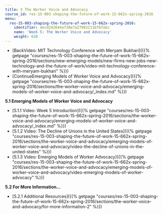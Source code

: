 ```yaml
---
title: 5 The Worker Voice and Advocacy
course_id: res-15-003-shaping-the-future-of-work-15-662x-spring-2016
menu:
  res-15-003-shaping-the-future-of-work-15-662x-spring-2016:
    identifier: 4ecd242644a738e7a27902211bfbfebc
    name: 'Week 5: The Worker Voice and Advocacy'
    weight: 630
---
```

*   [BackVideo: MIT Technology Conference with Meryam Bukhari]({{% getpage "courses/res-15-003-shaping-the-future-of-work-15-662x-spring-2016/sections/new-emerging-models/new-firms-new-jobs-new-technology-and-the-future-of-work/video-mit-technology-conference-with-meryam-bukhari" %}})
*   [ContinueEmerging Models of Worker Voice and Advocacy]({{% getpage "courses/res-15-003-shaping-the-future-of-work-15-662x-spring-2016/sections/the-worker-voice-and-advocacy/emerging-models-of-worker-voice-and-advocacy/_index.md" %}})

**5.1 Emerging Models of Worker Voice and Advocacy**

*   [5.1.1 Video: Week 5 Introduction]({{% getpage "courses/res-15-003-shaping-the-future-of-work-15-662x-spring-2016/sections/the-worker-voice-and-advocacy/emerging-models-of-worker-voice-and-advocacy/_index.md" %}})
*   [5.1.2 Video: The Decline of Unions in the United States]({{% getpage "courses/res-15-003-shaping-the-future-of-work-15-662x-spring-2016/sections/the-worker-voice-and-advocacy/emerging-models-of-worker-voice-and-advocacy/video-the-decline-of-unions-in-the-united-states" %}})
*   [5.1.3 Video: Emerging Models of Worker Advocacy]({{% getpage "courses/res-15-003-shaping-the-future-of-work-15-662x-spring-2016/sections/the-worker-voice-and-advocacy/emerging-models-of-worker-voice-and-advocacy/video-emerging-models-of-worker-advocacy" %}})

**5.2 For More Information...**

*   [5.2.1 Additional Resources]({{% getpage "courses/res-15-003-shaping-the-future-of-work-15-662x-spring-2016/sections/the-worker-voice-and-advocacy/for-more-information-2" %}})